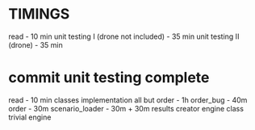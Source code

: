 TIMINGS
========

read - 10 min
unit testing I (drone not included) - 35 min
unit testing II (drone) - 35 min
# commit unit testing complete
read - 10 min
classes implementation
  all but order - 1h
  order_bug - 40m
  order - 30m
scenario_loader - 30m + 30m
results creator
engine class
trivial engine
